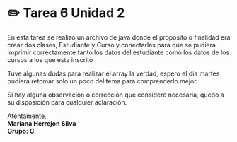 # ✏️ Tarea 6 Unidad 2

En esta tarea se realizo un archivo de java donde el proposito o finalidad era crear dos clases, Estudiante y Curso y conectarlas para que se pudiera imprimir correctamente 
tanto los datos del estudiante como los datos de los cursos a los que esta inscrito

Tuve algunas dudas para realizar el array la verdad, espero el dia martes pudiera retomar solo un poco del tema para comprenderlo mejor.

Si hay alguna observación o corrección que considere necesaria, quedo a su disposición para cualquier aclaración.


Atentamente,  
**Mariana Herrejon Silva**       
                **Grupo: C**

